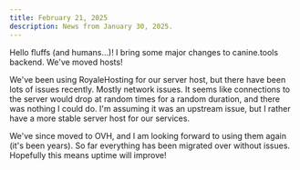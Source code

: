 ```yaml
---
title: February 21, 2025
description: News from January 30, 2025.
---
```


Hello fluffs (and humans...)! I bring some major changes to canine.tools backend. We've moved hosts!

We've been using RoyaleHosting for our server host, but there have been lots of issues recently. Mostly network issues. It seems like connections to the server would drop at random times for a random duration, and there was nothing I could do. I'm assuming it was an upstream issue, but I rather have a more stable server host for our services.

We've since moved to OVH, and I am looking forward to using them again (it's been years). So far everything has been migrated over without issues. Hopefully this means uptime will improve!